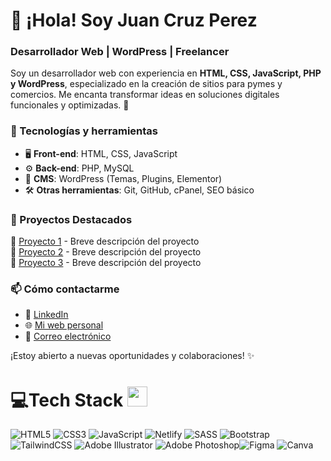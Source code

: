 # 👋 ¡Hola! Soy Juan Cruz Perez 
### Desarrollador Web | WordPress | Freelancer  

Soy un desarrollador web con experiencia en **HTML, CSS, JavaScript, PHP y WordPress**, especializado en la creación de sitios para pymes y comercios. Me encanta transformar ideas en soluciones digitales funcionales y optimizadas. 🚀

### 🚀 Tecnologías y herramientas
- 🖥️ **Front-end**: HTML, CSS, JavaScript
- ⚙️ **Back-end**: PHP, MySQL
- 🎨 **CMS**: WordPress (Temas, Plugins, Elementor)
- 🛠️ **Otras herramientas**: Git, GitHub, cPanel, SEO básico

### 📌 Proyectos Destacados
🔹 [Proyecto 1](#) - Breve descripción del proyecto  
🔹 [Proyecto 2](#) - Breve descripción del proyecto  
🔹 [Proyecto 3](#) - Breve descripción del proyecto  

### 📫 Cómo contactarme
- 💼 [LinkedIn](https://www.linkedin.com/in/juan-cruz-perez-20a1911b2/)
- 🌐 [Mi web personal](#)
- 📧 [Correo electrónico](mailto:jcperezdot@gmail.com)

¡Estoy abierto a nuevas oportunidades y colaboraciones! ✨




# 💻Tech Stack <img src = "https://media2.giphy.com/media/QssGEmpkyEOhBCb7e1/giphy.gif?cid=ecf05e47a0n3gi1bfqntqmob8g9aid1oyj2wr3ds3mg700bl&rid=giphy.gif" width = 32px>

![HTML5](https://img.shields.io/badge/html5-%23E34F26.svg?style=for-the-badge&logo=html5&logoColor=white) ![CSS3](https://img.shields.io/badge/css3-%231572B6.svg?style=for-the-badge&logo=css3&logoColor=white) ![JavaScript](https://img.shields.io/badge/javascript-%23323330.svg?style=for-the-badge&logo=javascript&logoColor=%23F7DF1E) ![Netlify](https://img.shields.io/badge/netlify-%23000000.svg?style=for-the-badge&logo=netlify&logoColor=#00C7B7) ![SASS](https://img.shields.io/badge/sass-firebrick.svg?style=for-the-badge&logo=sass&logoColor=white) ![Bootstrap](https://img.shields.io/badge/bootstrap-%23430098.svg?style=for-the-badge&logo=bootstrap&logoColor=white) ![TailwindCSS](https://img.shields.io/badge/tailwindcss-%2338B2AC.svg?style=for-the-badge&logo=tailwind-css&logoColor=white) ![Adobe Illustrator](https://img.shields.io/badge/adobeillustrator-%23FF9A00.svg?style=for-the-badge&logo=adobeillustrator&logoColor=white) ![Adobe Photoshop](https://img.shields.io/badge/adobephotoshop-%2331A8FF.svg?style=for-the-badge&logo=adobephotoshop&logoColor=white)![Figma](https://img.shields.io/badge/figma-black.svg?style=for-the-badge&logo=figma&logoColor=red) ![Canva](https://img.shields.io/badge/Canva-%2300C4CC.svg?style=for-the-badge&logo=Canva&logoColor=white) 
<!--
**juampere/juampere** is a ✨ _special_ ✨ repository because its `README.md` (this file) appears on your GitHub profile.

Here are some ideas to get you started:

- 🔭 I’m currently working on ...
- 🌱 I’m currently learning ...
- 👯 I’m looking to collaborate on ...
- 🤔 I’m looking for help with ...
- 💬 Ask me about ...
- 📫 How to reach me: ...
- 😄 Pronouns: ...
- ⚡ Fun fact: ...
-->
